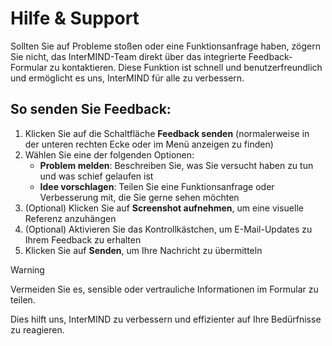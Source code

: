 # Hilfe & Support

Sollten Sie auf Probleme stoßen oder eine Funktionsanfrage haben, zögern Sie nicht, das InterMIND-Team direkt über das integrierte Feedback-Formular zu kontaktieren. Diese Funktion ist schnell und benutzerfreundlich und ermöglicht es uns, InterMIND für alle zu verbessern.

## So senden Sie Feedback:

1. Klicken Sie auf die Schaltfläche **Feedback senden** (normalerweise in der unteren rechten Ecke oder im Menü anzeigen zu finden)
2. Wählen Sie eine der folgenden Optionen:
   - **Problem melden**: Beschreiben Sie, was Sie versucht haben zu tun und was schief gelaufen ist
   - **Idee vorschlagen**: Teilen Sie eine Funktionsanfrage oder Verbesserung mit, die Sie gerne sehen möchten
3. (Optional) Klicken Sie auf **Screenshot aufnehmen**, um eine visuelle Referenz anzuhängen
4. (Optional) Aktivieren Sie das Kontrollkästchen, um E-Mail-Updates zu Ihrem Feedback zu erhalten
5. Klicken Sie auf **Senden**, um Ihre Nachricht zu übermitteln

> [!WARNING]
> Vermeiden Sie es, sensible oder vertrauliche Informationen im Formular zu teilen.

Dies hilft uns, InterMIND zu verbessern und effizienter auf Ihre Bedürfnisse zu reagieren.